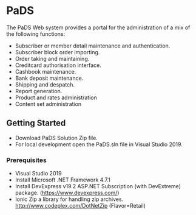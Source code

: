# PaDS 
The PaDS Web system provides a portal for the administration of a mix of the following functions:
  - Subscriber or member detail maintenance and authentication.
  - Subscriber block order importing.
  - Order taking and maintaining.
  - Creditcard authorisation interface.
  - Cashbook maintenance.
  - Bank deposit maintenance.
  - Shipping and despatch.
  - Report generation.
  - Product and rates administration
  - Content set administration
  
## Getting Started
- Download PaDS Solution Zip file.
- For local development open the PaDS.sln file in Visual Studio 2019.

### Prerequisites
 - Visual Studio 2019
 - Install Microsoft .NET Framework 4.7.1
 - Install DevExpress v19.2 ASP.NET Subscription (with DevExtreme) package. (https://www.devexpress.com/)
 - Ionic Zip a library for handling zip archives. http://www.codeplex.com/DotNetZip (Flavor=Retail)
